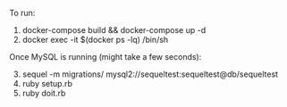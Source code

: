 To run:

1. docker-compose build && docker-compose up -d
2. docker exec -it $(docker ps -lq) /bin/sh

Once MySQL is running (might take a few seconds):

3. sequel -m migrations/ mysql2://sequeltest:sequeltest@db/sequeltest
4. ruby setup.rb
5. ruby doit.rb
